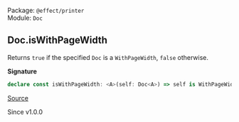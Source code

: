 Package: `@effect/printer`<br />
Module: `Doc`<br />

## Doc.isWithPageWidth

Returns `true` if the specified `Doc` is a `WithPageWidth`, `false` otherwise.

**Signature**

```ts
declare const isWithPageWidth: <A>(self: Doc<A>) => self is WithPageWidth<A>
```

[Source](https://github.com/Effect-TS/effect/tree/main/packages/printer/src/Doc.ts#L406)

Since v1.0.0